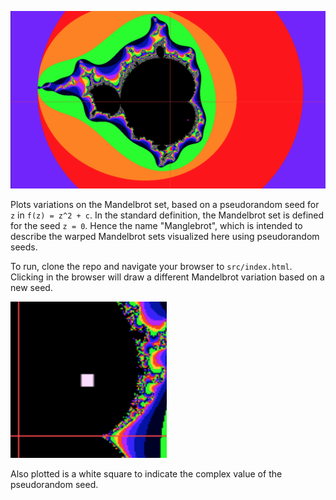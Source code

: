 ![Mangled Mandelbrot Set](/screenshot.png)

Plots variations on the Mandelbrot set, based on a pseudorandom seed for `z` in `f(z) = z^2 + c`.  In the standard definition, the Mandelbrot set is defined for the seed `z = 0`.  Hence the name "Manglebrot", which is intended to describe the warped Mandelbrot sets visualized here using pseudorandom seeds.

To run, clone the repo and navigate your browser to `src/index.html`.  Clicking in the browser will draw a different Mandelbrot variation based on a new seed.


![Mangled Mandelbrot Set](/seed-dot.png)

Also plotted is a white square to indicate the complex value of the pseudorandom seed.